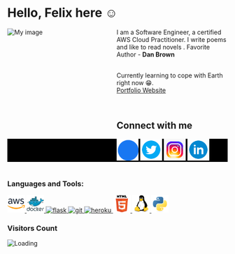 
<div>

# Hello, Felix here :relaxed:
<img src="https://www.fkawortwe.tech/assets/images/profile.jpg" alt="My image" align="left" width="250px" height="300px">
 I am a Software Engineer, a certified AWS Cloud Practitioner. I write poems and like to read novels . Favorite Author - <b>Dan Brown</b>

<br>Currently learning to cope with Earth right now 😁️.
<br>
[Portfolio Website ](https://www.fkawortwe.tech/)
 </div>
<br>

<h2> Connect with me</h2> 
<div style="background-color:black">
<a href="https://web.facebook.com/felix.awortwe.315"  target='_blank' >  <img src="https://github.com/felaris/felaris/blob/master/images/facebook.gif?raw=true" alt="Facebook icon"     width="50px" height="50px"> </a>
<a  href="https://twitter.com/KwamenaFelix" target='_blank'>   <img src="https://github.com/felaris/felaris/blob/master/images/icons8-twitter-circled.gif?raw=true" alt="Twitter icon"    width="50px" height="50px">   </a>
<a   href="https://www.instagram.com/felixawortwekwamena/" target='_blank'> <img src="https://github.com/felaris/felaris/blob/master/images/icons8-instagram.gif?raw=true" alt ="Instagram icon"   width="50px" height="50px"  >  </a>
<a  href="https://www.linkedin.com/in/felix-awortwe-kwamena-4644a7140/" target="_blank"><img src="https://github.com/felaris/felaris/blob/master/images/icons8-linkedin-circled.gif?raw=true" alt = "Linkedin icon"    width="50px" height="50px"></a>  



</div>
<br>

<h3 align="left">Languages and Tools:</h3>
<p align="left"> <a href="https://aws.amazon.com" target="_blank" rel="noreferrer"> <img src="https://raw.githubusercontent.com/devicons/devicon/master/icons/amazonwebservices/amazonwebservices-original-wordmark.svg" alt="aws" width="40" height="40"/> </a>  <a href="https://www.docker.com/" target="_blank" rel="noreferrer"> <img src="https://raw.githubusercontent.com/devicons/devicon/master/icons/docker/docker-original-wordmark.svg" alt="docker" width="40" height="40"/> </a> <a href="https://flask.palletsprojects.com/" target="_blank" rel="noreferrer"> <img src="https://www.vectorlogo.zone/logos/pocoo_flask/pocoo_flask-icon.svg" alt="flask" width="40" height="40"/> </a> <a href="https://cloud.google.com" target="_blank" rel="noreferrer">  <img src="https://www.vectorlogo.zone/logos/git-scm/git-scm-icon.svg" alt="git" width="40" height="40"/> </a> <a href="https://heroku.com" target="_blank" rel="noreferrer"> <img src="https://www.vectorlogo.zone/logos/heroku/heroku-icon.svg" alt="heroku" width="40" height="40"/> </a> <a href="https://www.w3.org/html/" target="_blank" rel="noreferrer"> <img src="https://raw.githubusercontent.com/devicons/devicon/master/icons/html5/html5-original-wordmark.svg" alt="html5" width="40" height="40"/> </a> 
 <a href="https://www.linux.org/" target="_blank" rel="noreferrer"> <img src="https://raw.githubusercontent.com/devicons/devicon/master/icons/linux/linux-original.svg" alt="linux" width="40" height="40"/> </a>  <a href="https://www.python.org" target="_blank" rel="noreferrer"> <img src="https://raw.githubusercontent.com/devicons/devicon/master/icons/python/python-original.svg" alt="python" width="40" height="40"/> </a> 

### Visitors Count
<img align="left" src = "https://profile-counter.glitch.me/felaris/count.svg" alt ="Loading">
